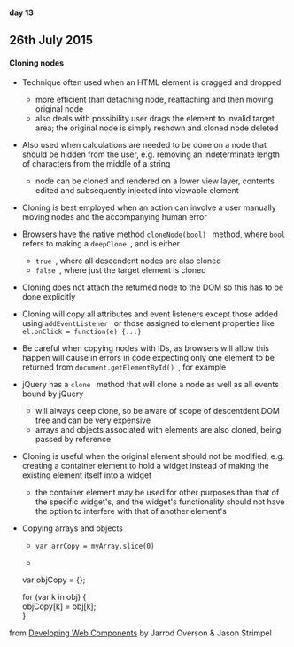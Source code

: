 #### day 13
## 26th July 2015

#### Cloning nodes
* Technique often used when an HTML element is dragged and dropped
  * more efficient than detaching node, reattaching and then moving original node
  * also deals with possibility user drags the element to invalid target area; the original node is simply reshown and cloned node deleted
* Also used when calculations are needed to be done on a node that should be hidden from the user, e.g. removing an indeterminate length of characters from the middle of a string
  * node can be cloned and rendered on a lower view layer, contents edited and subsequently injected into viewable element
* Cloning is best employed when an action can involve a user manually moving nodes and the accompanying human error
* Browsers have the native method `cloneNode(bool) ` method, where `bool ` refers to making a `deepClone `, and is either
  * `true `, where all descendent nodes are also cloned
  * `false `, where just the target element is cloned
* Cloning does not attach the returned node to the DOM so this has to be done explicitly
* Cloning will copy all attributes and event listeners except those added using  `addEventListener ` or those assigned to element properties like `el.onClick = function(e) {...}`
* Be careful when copying nodes with IDs, as browsers will allow this happen will cause in errors in code expecting only one element to be returned from `document.getElementById() `, for example
* jQuery has a `clone ` method that will clone a node as well as all events bound by jQuery
  * will always deep clone, so be aware of scope of descentdent DOM tree and can be very expensive
  * arrays and objects associated with elements are also cloned, being passed by reference

* Cloning is useful when the original element should not be modified, e.g. creating a container element to hold a widget instead of making the existing element itself into a widget
  * the container element may be used for other purposes than that of the specific widget's, and the widget's functionality should not have the option to interfere with that of another element's

* Copying arrays and objects
  * `var arrCopy = myArray.slice(0)`
  * ```
  var objCopy = {};  

     for (var k in obj) {  
     objCopy[k] = obj[k];  
   } 

from [Developing Web Components](https://www.geekbooks.me/book/view/developing-web-components) by Jarrod Overson & Jason Strimpel

